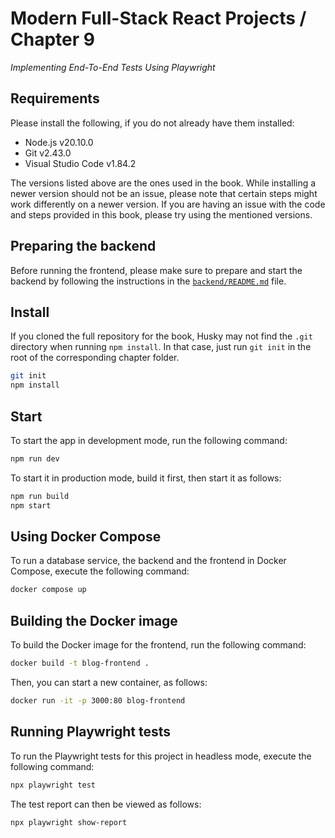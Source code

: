 # Modern Full-Stack React Projects / Chapter 9

_Implementing End-To-End Tests Using Playwright_

## Requirements

Please install the following, if you do not already have them installed:

- Node.js v20.10.0
- Git v2.43.0
- Visual Studio Code v1.84.2

The versions listed above are the ones used in the book. While installing a newer version should not be an issue, please note that certain steps might work differently on a newer version. If you are having an issue with the code and steps provided in this book, please try using the mentioned versions.

## Preparing the backend

Before running the frontend, please make sure to prepare and start the backend by following the instructions in the [`backend/README.md`](backend/README.md) file.

## Install

If you cloned the full repository for the book, Husky may not find the `.git` directory when running `npm install`. In that case, just run `git init` in the root of the corresponding chapter folder.

```bash
git init
npm install
```

## Start

To start the app in development mode, run the following command:

```bash
npm run dev
```

To start it in production mode, build it first, then start it as follows:

```bash
npm run build
npm start
```

## Using Docker Compose

To run a database service, the backend and the frontend in Docker Compose, execute the following command:

```bash
docker compose up
```

## Building the Docker image

To build the Docker image for the frontend, run the following command:

```bash
docker build -t blog-frontend .
```

Then, you can start a new container, as follows:

```bash
docker run -it -p 3000:80 blog-frontend
```

## Running Playwright tests

To run the Playwright tests for this project in headless mode, execute the following command:

```bash
npx playwright test
```

The test report can then be viewed as follows:

```bash
npx playwright show-report
```
